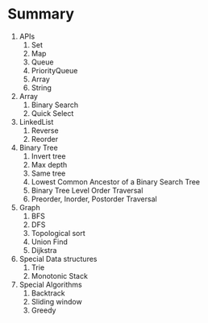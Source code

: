 # Summary

1. APIs
   1. Set
   2. Map
   3. Queue
   4. PriorityQueue
   5. Array
   6. String
2. Array
   1. Binary Search
   2. Quick Select&#x20;
3. LinkedList
   1. Reverse
   2. Reorder
4. Binary Tree
   1. Invert tree
   2. Max depth
   3. Same tree
   4. Lowest Common Ancestor of a Binary Search Tree
   5. Binary Tree Level Order Traversal
   6. Preorder, Inorder, Postorder Traversal
5. Graph
   1. BFS
   2. DFS
   3. Topological sort
   4. Union Find
   5. Dijkstra
6. Special Data structures
   1. Trie
   2. Monotonic Stack
7. Special Algorithms
   1. Backtrack
   2. Sliding window
   3. Greedy
